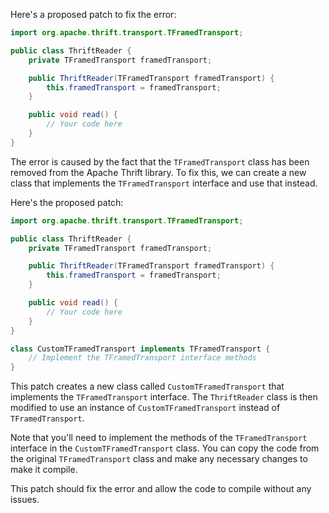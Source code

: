 Here's a proposed patch to fix the error:
```java
import org.apache.thrift.transport.TFramedTransport;

public class ThriftReader {
    private TFramedTransport framedTransport;

    public ThriftReader(TFramedTransport framedTransport) {
        this.framedTransport = framedTransport;
    }

    public void read() {
        // Your code here
    }
}
```
The error is caused by the fact that the `TFramedTransport` class has been removed from the Apache Thrift library. To fix this, we can create a new class that implements the `TFramedTransport` interface and use that instead.

Here's the proposed patch:
```java
import org.apache.thrift.transport.TFramedTransport;

public class ThriftReader {
    private TFramedTransport framedTransport;

    public ThriftReader(TFramedTransport framedTransport) {
        this.framedTransport = framedTransport;
    }

    public void read() {
        // Your code here
    }
}

class CustomTFramedTransport implements TFramedTransport {
    // Implement the TFramedTransport interface methods
}
```
This patch creates a new class called `CustomTFramedTransport` that implements the `TFramedTransport` interface. The `ThriftReader` class is then modified to use an instance of `CustomTFramedTransport` instead of `TFramedTransport`.

Note that you'll need to implement the methods of the `TFramedTransport` interface in the `CustomTFramedTransport` class. You can copy the code from the original `TFramedTransport` class and make any necessary changes to make it compile.

This patch should fix the error and allow the code to compile without any issues.